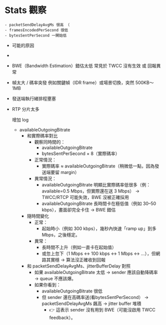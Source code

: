 # Stats 觀察
	- packetSendDelayAvgMs 很高 （
	- framesEncodedPerSecond 很低
	- bytesSentPerSecond 一開始低
- 可能的原因
-
- BWE（Bandwidth Estimation）錯估太低
  常見於 TWCC 沒有生效 或 回報異常
- 幀太大 / 碼率突發
  例如關鍵幀（IDR frame）或場景切換，突然 500KB～1MB
- 發送端執行緒排程壅塞
- RTP 分片太多
  
  
  增加 log
  
  * availableOutgoingBitrate
    * 和實際碼率對比
        * 觀察同時間的：
            * availableOutgoingBitrate
            * bytesSentPerSecond × 8（實際碼率）
        * 正常情況：
            * 實際碼率 ≈ availableOutgoingBitrate（稍微低一點，因為發送端要留 margin）
        * 異常情況：
            * availableOutgoingBitrate 明顯比實際碼率低很多（例：available=0.5 Mbps，但實際還在送 3 Mbps） → TWCC/RTCP 可能失效，BWE 沒被正確採用
            * availableOutgoingBitrate 長時間卡在極低值（例如 30–50 kbps），畫面卻完全卡住 → BWE 錯估
    * 隨時間變化
        * 正常：
            * 起始時小（例如 300 kbps），幾秒內快速「ramp up」到多 Mbps，之後穩定。
        * 異常：
            * 長時間不上升（例如一直卡在起始值）
            * 或忽上忽下（1 Mbps ↔ 100 kbps ↔ 1 Mbps ↔ …），但網路其實穩 → 算法沒正確收到回報
    *  和 packetSendDelayAvgMs、jitterBufferDelay 對照
        * 如果 availableOutgoingBitrate 太低 → sender 應該自動降碼率 → queue 不應該爆。
        * 如果你看到：
            * availableOutgoingBitrate 很低
            * 但 sender 還在高碼率送(看bytesSentPerSecond） → packetSendDelayAvgMs 飆高 → jitter buffer 堆積
                * 👉 這表示 sender 沒有用到 BWE（可能沒啟用 TWCC feedback）。